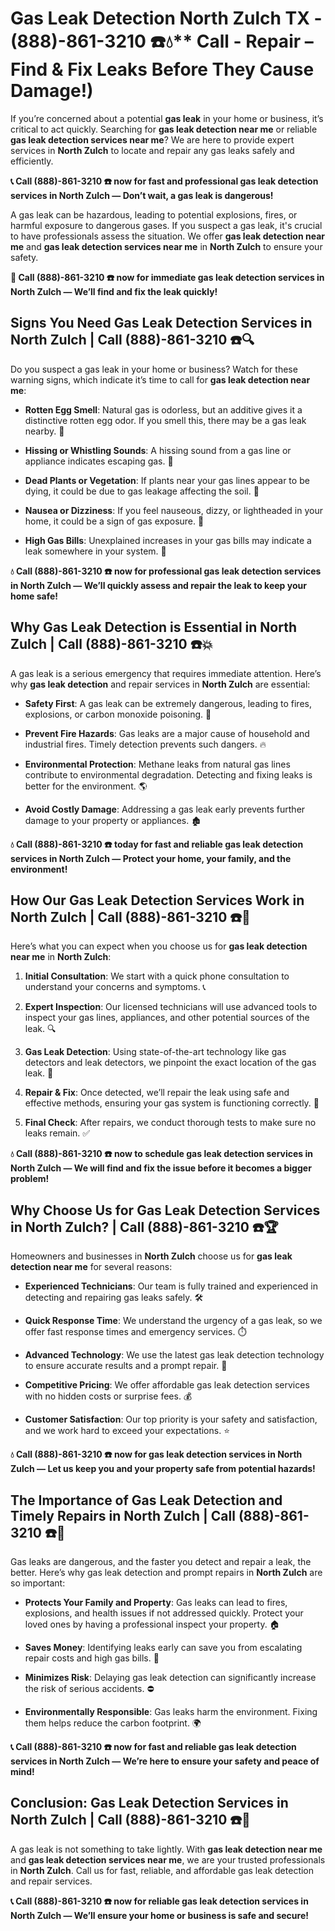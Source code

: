 # Gas Leak Detection North Zulch TX - (888)-861-3210 ☎️💧** Call - Repair – Find & Fix Leaks Before They Cause Damage!)

If you’re concerned about a potential **gas leak** in your home or business, it’s critical to act quickly. Searching for **gas leak detection near me** or reliable **gas leak detection services near me**? We are here to provide expert services in **North Zulch** to locate and repair any gas leaks safely and efficiently.

**📞 Call (888)-861-3210 ☎️ now for fast and professional gas leak detection services in North Zulch — Don’t wait, a gas leak is dangerous!**

A gas leak can be hazardous, leading to potential explosions, fires, or harmful exposure to dangerous gases. If you suspect a gas leak, it's crucial to have professionals assess the situation. We offer **gas leak detection near me** and **gas leak detection services near me** in **North Zulch** to ensure your safety.

**🚨 Call (888)-861-3210 ☎️ now for immediate gas leak detection services in North Zulch — We’ll find and fix the leak quickly!**

## **Signs You Need Gas Leak Detection Services in North Zulch | Call (888)-861-3210 ☎️🔍**

Do you suspect a gas leak in your home or business? Watch for these warning signs, which indicate it’s time to call for **gas leak detection near me**:

- **Rotten Egg Smell**: Natural gas is odorless, but an additive gives it a distinctive rotten egg odor. If you smell this, there may be a gas leak nearby. 💨
- **Hissing or Whistling Sounds**: A hissing sound from a gas line or appliance indicates escaping gas. 📣
- **Dead Plants or Vegetation**: If plants near your gas lines appear to be dying, it could be due to gas leakage affecting the soil. 🌱
- **Nausea or Dizziness**: If you feel nauseous, dizzy, or lightheaded in your home, it could be a sign of gas exposure. 🤢
- **High Gas Bills**: Unexplained increases in your gas bills may indicate a leak somewhere in your system. 💸

**💧 Call (888)-861-3210 ☎️ now for professional gas leak detection services in North Zulch — We’ll quickly assess and repair the leak to keep your home safe!**

## **Why Gas Leak Detection is Essential in North Zulch | Call (888)-861-3210 ☎️💥**

A gas leak is a serious emergency that requires immediate attention. Here’s why **gas leak detection** and repair services in **North Zulch** are essential:

- **Safety First**: A gas leak can be extremely dangerous, leading to fires, explosions, or carbon monoxide poisoning. 🛑
- **Prevent Fire Hazards**: Gas leaks are a major cause of household and industrial fires. Timely detection prevents such dangers. 🔥
- **Environmental Protection**: Methane leaks from natural gas lines contribute to environmental degradation. Detecting and fixing leaks is better for the environment. 🌎
- **Avoid Costly Damage**: Addressing a gas leak early prevents further damage to your property or appliances. 🏚️

**💧 Call (888)-861-3210 ☎️ today for fast and reliable gas leak detection services in North Zulch — Protect your home, your family, and the environment!**

## **How Our Gas Leak Detection Services Work in North Zulch | Call (888)-861-3210 ☎️🔧**

Here’s what you can expect when you choose us for **gas leak detection near me** in **North Zulch**:

1. **Initial Consultation**: We start with a quick phone consultation to understand your concerns and symptoms. 📞
2. **Expert Inspection**: Our licensed technicians will use advanced tools to inspect your gas lines, appliances, and other potential sources of the leak. 🔍
3. **Gas Leak Detection**: Using state-of-the-art technology like gas detectors and leak detectors, we pinpoint the exact location of the gas leak. 🔬
4. **Repair & Fix**: Once detected, we’ll repair the leak using safe and effective methods, ensuring your gas system is functioning correctly. 🔧
5. **Final Check**: After repairs, we conduct thorough tests to make sure no leaks remain. ✅

**💧 Call (888)-861-3210 ☎️ now to schedule gas leak detection services in North Zulch — We will find and fix the issue before it becomes a bigger problem!**

## **Why Choose Us for Gas Leak Detection Services in North Zulch? | Call (888)-861-3210 ☎️🏆**

Homeowners and businesses in **North Zulch** choose us for **gas leak detection near me** for several reasons:

- **Experienced Technicians**: Our team is fully trained and experienced in detecting and repairing gas leaks safely. 🛠️
- **Quick Response Time**: We understand the urgency of a gas leak, so we offer fast response times and emergency services. ⏱️
- **Advanced Technology**: We use the latest gas leak detection technology to ensure accurate results and a prompt repair. 🧪
- **Competitive Pricing**: We offer affordable gas leak detection services with no hidden costs or surprise fees. 💰
- **Customer Satisfaction**: Our top priority is your safety and satisfaction, and we work hard to exceed your expectations. ⭐

**💧 Call (888)-861-3210 ☎️ now for gas leak detection services in North Zulch — Let us keep you and your property safe from potential hazards!**

## **The Importance of Gas Leak Detection and Timely Repairs in North Zulch | Call (888)-861-3210 ☎️🚨**

Gas leaks are dangerous, and the faster you detect and repair a leak, the better. Here’s why gas leak detection and prompt repairs in **North Zulch** are so important:

- **Protects Your Family and Property**: Gas leaks can lead to fires, explosions, and health issues if not addressed quickly. Protect your loved ones by having a professional inspect your property. 🏠
- **Saves Money**: Identifying leaks early can save you from escalating repair costs and high gas bills. 💸
- **Minimizes Risk**: Delaying gas leak detection can significantly increase the risk of serious accidents. ⛔
- **Environmentally Responsible**: Gas leaks harm the environment. Fixing them helps reduce the carbon footprint. 🌍

**📞 Call (888)-861-3210 ☎️ now for fast and reliable gas leak detection services in North Zulch — We’re here to ensure your safety and peace of mind!**

## **Conclusion: Gas Leak Detection Services in North Zulch | Call (888)-861-3210 ☎️💨**

A gas leak is not something to take lightly. With **gas leak detection near me** and **gas leak detection services near me**, we are your trusted professionals in **North Zulch**. Call us for fast, reliable, and affordable gas leak detection and repair services.

**📞 Call (888)-861-3210 ☎️ now for reliable gas leak detection services in North Zulch — We’ll ensure your home or business is safe and secure!**
